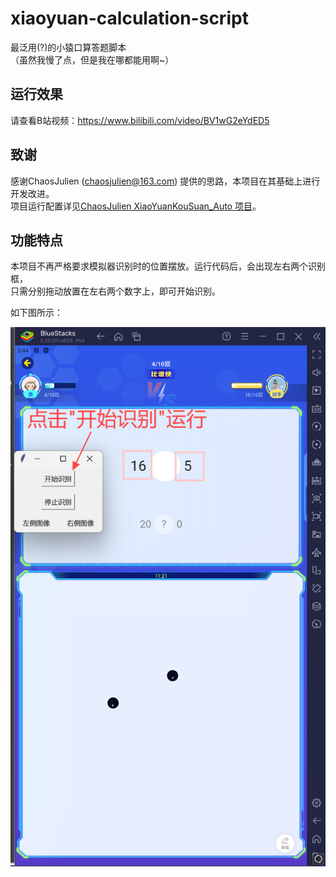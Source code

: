 # xiaoyuan-calculation-script

最泛用(?)的小猿口算答题脚本  
（虽然我慢了点，但是我在哪都能用啊~）

## 运行效果

请查看B站视频：https://www.bilibili.com/video/BV1wG2eYdED5

## 致谢

感谢ChaosJulien (chaosjulien@163.com) 提供的思路，本项目在其基础上进行开发改进。  
项目运行配置详见[ChaosJulien XiaoYuanKouSuan_Auto 项目](https://github.com/ChaosJulien/XiaoYuanKouSuan_Auto)。

## 功能特点

本项目不再严格要求模拟器识别时的位置摆放。运行代码后，会出现左右两个识别框，  
只需分别拖动放置在左右两个数字上，即可开始识别。

如下图所示：

![示意图](https://github.com/FunekoZ/xiaoyuan-calculation-script/blob/main/exp.png)
